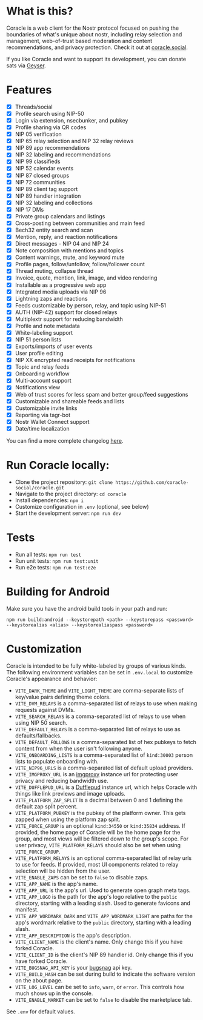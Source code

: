 # What is this?

Coracle is a web client for the Nostr protocol focused on pushing the boundaries of what's unique about nostr, including relay selection and management, web-of-trust based moderation and content recommendations, and privacy protection. Check it out at [coracle.social](https://coracle.social).

If you like Coracle and want to support its development, you can donate sats via [Geyser](https://geyser.fund/project/coracle).

# Features

- [x] Threads/social
- [x] Profile search using NIP-50
- [x] Login via extension, nsecbunker, and pubkey
- [x] Profile sharing via QR codes
- [x] NIP 05 verification
- [x] NIP 65 relay selection and NIP 32 relay reviews
- [x] NIP 89 app recommendations
- [x] NIP 32 labeling and recommendations
- [x] NIP 99 classifieds
- [x] NIP 52 calendar events
- [x] NIP 87 closed groups
- [x] NIP 72 communities
- [x] NIP 89 client tag support
- [x] NIP 89 handler integration
- [x] NIP 32 labeling and collections
- [x] NIP 17 DMs
- [x] Private group calendars and listings
- [x] Cross-posting between communities and main feed
- [x] Bech32 entity search and scan
- [x] Mention, reply, and reaction notifications
- [x] Direct messages - NIP 04 and NIP 24
- [x] Note composition with mentions and topics
- [x] Content warnings, mute, and keyword mute
- [x] Profile pages, follow/unfollow, follow/follower count
- [x] Thread muting, collapse thread
- [x] Invoice, quote, mention, link, image, and video rendering
- [x] Installable as a progressive web app
- [x] Integrated media uploads via NIP 96
- [x] Lightning zaps and reactions
- [x] Feeds customizable by person, relay, and topic using NIP-51
- [x] AUTH (NIP-42) support for closed relays
- [x] Multiplextr support for reducing bandwidth
- [x] Profile and note metadata
- [x] White-labeling support
- [x] NIP 51 person lists
- [x] Exports/imports of user events
- [x] User profile editing
- [x] NIP XX encrypted read receipts for notifications
- [x] Topic and relay feeds
- [x] Onboarding workflow
- [x] Multi-account support
- [x] Notifications view
- [x] Web of trust scores for less spam and better group/feed suggestions
- [x] Customizable and shareable feeds and lists
- [x] Customizable invite links
- [x] Reporting via tagr-bot
- [x] Nostr Wallet Connect support
- [x] Date/time localization

You can find a more complete changelog [here](./CHANGELOG.md).

# Run Coracle locally:

- Clone the project repository: `git clone https://github.com/coracle-social/coracle.git`
- Navigate to the project directory: `cd coracle`
- Install dependencies: `npm i`
- Customize configuration in `.env` (optional, see below)
- Start the development server: `npm run dev`

# Tests

- Run all tests: `npm run test`
- Run unit tests: `npm run test:unit`
- Run e2e tests: `npm run test:e2e`

# Building for Android

Make sure you have the android build tools in your path and run:

```
npm run build:android --keystorepath <path> --keystorepass <password> --keystorealias <alias> --keystorealiaspass <password>
```

# Customization

Coracle is intended to be fully white-labeled by groups of various kinds. The following environment variables can be set in `.env.local` to customize Coracle's appearance and behavior:

- `VITE_DARK_THEME` and `VITE_LIGHT_THEME` are comma-separate lists of key/value pairs defining theme colors.
- `VITE_DVM_RELAYS` is a comma-separated list of relays to use when making requests against DVMs.
- `VITE_SEARCH_RELAYS` is a comma-separated list of relays to use when using NIP 50 search.
- `VITE_DEFAULT_RELAYS` is a comma-separated list of relays to use as defaults/fallbacks.
- `VITE_DEFAULT_FOLLOWS` is a comma-separated list of hex pubkeys to fetch content from when the user isn't following anyone.
- `VITE_ONBOARDING_LISTS` is a comma-separated list of `kind:30003` person lists to populate onboarding with.
- `VITE_NIP96_URLS` is a comma-separated list of default upload providers.
- `VITE_IMGPROXY_URL` is an [imgproxy](https://imgproxy.net) instance url for protecting user privacy and reducing bandwidth use.
- `VITE_DUFFLEPUD_URL` is a [Dufflepud](https://github.com/coracle-social/dufflepud) instance url, which helps Coracle with things like link previews and image uploads.
- `VITE_PLATFORM_ZAP_SPLIT` is a decimal between 0 and 1 defining the default zap split percent.
- `VITE_PLATFORM_PUBKEY` is the pubkey of the platform owner. This gets zapped when using the platform zap split.
- `VITE_FORCE_GROUP` is an optional `kind:34550` or `kind:35834` address. If provided, the home page of Coracle will be the home page for the group, and most views will be filtered down to the group's scope. For user privacy, `VITE_PLATFORM_RELAYS` should also be set when using `VITE_FORCE_GROUP`.
- `VITE_PLATFORM_RELAYS` is an optional comma-separated list of relay urls to use for feeds. If provided, most UI components related to relay selection will be hidden from the user.
- `VITE_ENABLE_ZAPS` can be set to `false` to disable zaps.
- `VITE_APP_NAME` is the app's name.
- `VITE_APP_URL` is the app's url. Used to generate open graph meta tags.
- `VITE_APP_LOGO` is the path for the app's logo relative to the `public` directory, starting with a leading slash. Used to generate favicons and manifest.
- `VITE_APP_WORDMARK_DARK` and `VITE_APP_WORDMARK_LIGHT` are paths for the app's wordmark relative to the `public` directory, starting with a leading slash.
- `VITE_APP_DESCRIPTION` is the app's description.
- `VITE_CLIENT_NAME` is the client's name. Only change this if you have forked Coracle.
- `VITE_CLIENT_ID` is the client's NIP 89 handler id. Only change this if you have forked Coracle.
- `VITE_BUGSNAG_API_KEY` is your [bugsnag](https://www.bugsnag.com/) api key.
- `VITE_BUILD_HASH` can be set during build to indicate the software version on the about page.
- `VITE_LOG_LEVEL` can be set to `info`, `warn`, or `error`. This controls how much shows up in the console.
- `VITE_ENABLE_MARKET` can be set to `false` to disable the marketplace tab.

See `.env` for default values.
